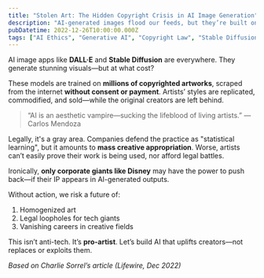 ```yaml
---
title: "Stolen Art: The Hidden Copyright Crisis in AI Image Generation"
description: "AI-generated images flood our feeds, but they’re built on uncredited, uncompensated creative labor. Are artists being erased?"
pubDatetime: 2022-12-26T10:00:00.000Z
tags: ["AI Ethics", "Generative AI", "Copyright Law", "Stable Diffusion", "DALL-E"]
---
```


AI image apps like **DALL·E** and **Stable Diffusion** are everywhere. They generate stunning visuals—but at what cost?

These models are trained on **millions of copyrighted artworks**, scraped from the internet **without consent or payment**. Artists’ styles are replicated, commodified, and sold—while the original creators are left behind.

> “AI is an aesthetic vampire—sucking the lifeblood of living artists.” — Carlos Mendoza

Legally, it's a gray area. Companies defend the practice as "statistical learning", but it amounts to **mass creative appropriation**. Worse, artists can’t easily prove their work is being used, nor afford legal battles.

Ironically, **only corporate giants like Disney** may have the power to push back—if their IP appears in AI-generated outputs.

Without action, we risk a future of:
1. Homogenized art
2. Legal loopholes for tech giants
3. Vanishing careers in creative fields

This isn’t anti-tech. It’s **pro-artist**. Let’s build AI that uplifts creators—not replaces or exploits them.

 *Based on Charlie Sorrel’s article (Lifewire, Dec 2022)*  

